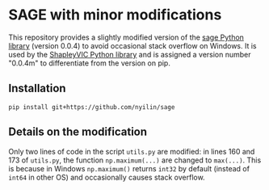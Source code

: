 # SAGE with minor modifications

This repository provides a slightly modified version of the [sage Python library](https://github.com/iancovert/sage) (version 0.0.4) to avoid occasional stack overflow on Windows. It is used by the [ShapleyVIC Python library](https://github.com/nliulab/ShapleyVIC) and is assigned a version number "0.0.4m" to differentiate from the version on pip.

## Installation

```
pip install git+https://github.com/nyilin/sage
```

## Details on the modification

Only two lines of code in the script `utils.py` are modified: in lines 160 and 173 of `utils.py`, the function `np.maximum(...)` are changed to `max(...)`. This is because in Windows `np.maximum()` returns `int32` by default (instead of `int64` in other OS) and occasionally causes stack overflow.
